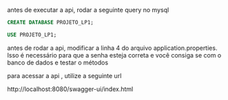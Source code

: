 antes de executar a api, rodar a seguinte query no mysql

```sql
CREATE DATABASE PROJETO_LP1;

USE PROJETO_LP1;
```

antes de rodar a api, modificar a linha 4 do arquivo application.properties.
Isso é necessário para que a senha esteja correta e você consiga se com o banco de dados e testar o métodos


para acessar a api , utilize a seguinte url

http://localhost:8080/swagger-ui/index.html